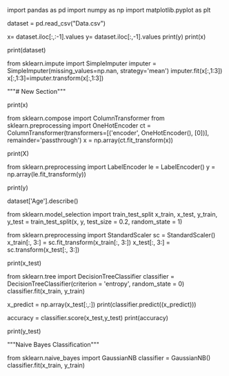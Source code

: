 import pandas as pd
import numpy as np
import matplotlib.pyplot as plt

dataset = pd.read_csv("Data.csv")

x= dataset.iloc[:,:-1].values
y= dataset.iloc[:,-1].values
print(y)
print(x)

print(dataset)

from sklearn.impute import SimpleImputer
imputer = SimpleImputer(missing_values=np.nan, strategy='mean')
imputer.fit(x[:,1:3])
x[:,1:3]=imputer.transform(x[:,1:3])

"""# New Section"""

print(x)

from sklearn.compose import ColumnTransformer
from sklearn.preprocessing import OneHotEncoder
ct = ColumnTransformer(transformers=[('encoder', OneHotEncoder(), [0])], remainder='passthrough')
x = np.array(ct.fit_transform(x))

print(X)

from sklearn.preprocessing import LabelEncoder
le = LabelEncoder()
y = np.array(le.fit_transform(y))

print(y)

dataset['Age'].describe()

from sklearn.model_selection import train_test_split
x_train, x_test, y_train, y_test = train_test_split(x, y, test_size = 0.2, random_state = 1)

from sklearn.preprocessing import StandardScaler
sc = StandardScaler()
x_train[:, 3:] = sc.fit_transform(x_train[:, 3:])
x_test[:, 3:] = sc.transform(x_test[:, 3:])

print(x_test)

from sklearn.tree import DecisionTreeClassifier
classifier = DecisionTreeClassifier(criterion = 'entropy', random_state = 0)
classifier.fit(x_train, y_train)

x_predict = np.array(x_test[:,:])
print(classifier.predict((x_predict)))

accuracy = classifier.score(x_test,y_test)
print(accuracy)

print(y_test)

"""Naive Bayes Classification"""

from sklearn.naive_bayes import GaussianNB
classifier = GaussianNB()
classifier.fit(x_train, y_train)

